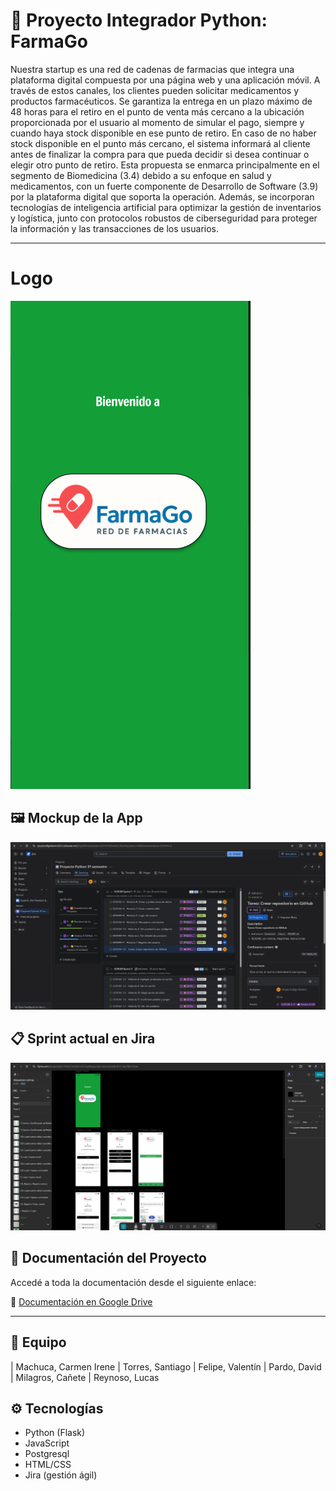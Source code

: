 # 🧪 Proyecto Integrador Python: FarmaGo

Nuestra startup es una red de cadenas de farmacias que integra una plataforma digital compuesta por una página web y una aplicación móvil. A través de estos canales, los clientes pueden solicitar medicamentos y productos farmacéuticos. 
Se garantiza la entrega en un plazo máximo de 48 horas para el retiro en el punto de venta más cercano a la ubicación proporcionada por el usuario al momento de simular el pago, siempre y cuando haya stock disponible en ese punto de retiro. En caso de no haber stock disponible en el punto más cercano, el sistema informará al cliente antes de finalizar la compra para que pueda decidir si desea continuar o elegir otro punto de retiro.
Esta propuesta se enmarca principalmente en el segmento de Biomedicina (3.4) debido a su enfoque en salud y medicamentos, con un fuerte componente de Desarrollo de Software (3.9) por la plataforma digital que soporta la operación. 
Además, se incorporan tecnologías de inteligencia artificial para optimizar la gestión de inventarios y logística, junto con protocolos robustos de ciberseguridad para proteger la información y las transacciones de los usuarios.


---
# Logo

![Logo](img/logoFarmaGo.png)

## 🖼️ Mockup de la App

![Mockup](img/JiraFarmaGo.png)

## 📋 Sprint actual en Jira

![Sprint en Jira](img/mockupFarmaGo.png)

## 📄 Documentación del Proyecto

Accedé a toda la documentación desde el siguiente enlace:

🔗 [Documentación en Google Drive](https://drive.google.com/drive/folders/1Bgr67p-ABDhnHOeTNAMaOUnpYdrHpVgT?usp=drive_link)

---

## 👥 Equipo

| Machuca, Carmen Irene
| Torres, Santiago
| Felipe, Valentín
| Pardo, David
| Milagros, Cañete
| Reynoso, Lucas

## ⚙️ Tecnologías

- Python (Flask)
- JavaScript
- Postgresql
- HTML/CSS
- Jira (gestión ágil)